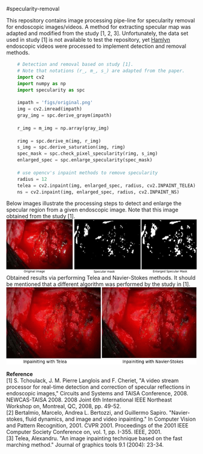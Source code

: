 #specularity-removal

This repository contains image processing pipe-line for specularity removal for endoscopic images/videos. A method for extracting specular map was adapted and modified from the study [1, 2, 3]. Unfortunately, the data set used in study [1] is not available to test the repository, yet [Hamlyn](http://hamlyn.doc.ic.ac.uk/vision/) endoscopic videos were processed to implement detection and removal methods.

```python
	# Detection and removal based on study [1].
    # Note that notations (r_, m_, s_) are adapted from the paper.
	import cv2
    import numpy as np
    import specularity as spc  

    impath = 'figs/original.png'
    img = cv2.imread(impath)
    gray_img = spc.derive_graym(impath)

    r_img = m_img = np.array(gray_img)

    rimg = spc.derive_m(img, r_img)
    s_img = spc.derive_saturation(img, rimg)
    spec_mask = spc.check_pixel_specularity(rimg, s_img)
    enlarged_spec = spc.enlarge_specularity(spec_mask)
    
    # use opencv's inpaint methods to remove specularity
    radius = 12 
    telea = cv2.inpaint(img, enlarged_spec, radius, cv2.INPAINT_TELEA)
    ns = cv2.inpaint(img, enlarged_spec, radius, cv2.INPAINT_NS)

```
Below images illustrate the processing steps to detect and enlarge the specular region from a given endoscopic image. Note that this image obtained from the study [1].
![Processing steps illustration](figs/process.png)
Obtained results via performing Telea and Navier-Stokes methods. It should be mentioned that a different algorithm was performed by the study in [1].
![Processing steps illustration](figs/res.png)


**Reference**  
[1] S. Tchoulack, J. M. Pierre Langlois and F. Cheriet, "A video stream processor for real-time detection and correction of specular reflections in endoscopic images," Circuits and Systems and TAISA Conference, 2008. NEWCAS-TAISA 2008. 2008 Joint 6th International IEEE Northeast Workshop on, Montreal, QC, 2008, pp. 49-52.  
[2] Bertalmio, Marcelo, Andrea L. Bertozzi, and Guillermo Sapiro. "Navier-stokes, fluid dynamics, and image and video inpainting." In Computer Vision and Pattern Recognition, 2001. CVPR 2001. Proceedings of the 2001 IEEE Computer Society Conference on, vol. 1, pp. I-355. IEEE, 2001.  
[3] Telea, Alexandru. "An image inpainting technique based on the fast marching method." Journal of graphics tools 9.1 (2004): 23-34.